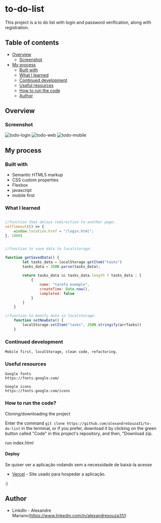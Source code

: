 
# to-do-list

This project is a to do list with login and password verification, along with registration.

## Table of contents

- [Overview](#overview)
  - [Screenshot](#screenshot)
- [My process](#my-process)
  - [Built with](#built-with)
  - [What I learned](#what-i-learned)
  - [Continued development](#continued-development)
  - [Useful resources](#useful-resources)
  - [How to run the code](#How-to-run-the-code)
  - [Author](#author)

## Overview

### Screenshot

![todo-login](https://user-images.githubusercontent.com/112407769/232369161-4e4e7984-ec5c-4753-b13f-745a74feb563.png)
![todo-web](https://user-images.githubusercontent.com/112407769/232369166-c6d3dc71-0992-4632-8df0-3036dbe5383f.png)
![todo-mobile](https://user-images.githubusercontent.com/112407769/232369170-c32f05ca-4673-406b-a626-1d979cb6fc10.png)



## My process

### Built with

- Semantic HTML5 markup
- CSS custom properties
- Flexbox
- javascript
- mobile first


### What I learned

```js

//function that delays redirection to another page:
setTimeout(() => {
    window.location.href = "/login.html";
}, 1000)


//function to save data to localstorage:

function getSavedData() {
        let tasks_data = localStorage.getItem("tasks")
        tasks_data = JSON.parse(tasks_data);
  
        return tasks_data && tasks_data.length ? tasks_data : [
            {
                name: "tarefa exemplo",
                createTime: Date.now(),
                completed: false
            }
        ]
    }

//function to modify data in localstorage:
    function setNewData() {
        localStorage.setItem("tasks", JSON.stringify(arrTasks))
    }

```

### Continued development

```
Mobile first, localStorage, clean code, refactoring.
```
### Useful resources

```
Google fonts
https://fonts.google.com/

Google icons
https://fonts.google.com/icons
```

### How to run the code? 
 Cloning/downloading the project

 Enter the command ```git clone https://github.com/alexandreSouza31/to-do-list``` in the terminal, or if you prefer, download it by clicking on the green button called "Code" in this project's repository, and then, "Download zip.

 run index.html

#### Deploy

Se quiser ver a aplicação rodando sem a necessidade de baixá-la acesse

- [Vercel](https://to-do-list-ten-bay.vercel.app/) - Site usado para hospedar a aplicação.

:)

## Author
- LinkdIn - Alexandre Mariano(https://www.linkedin.com/in/alexandresouza31/)

